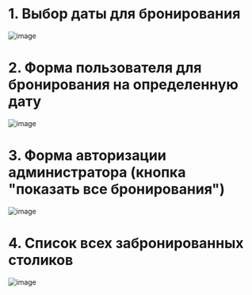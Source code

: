 # 1. Выбор даты для бронирования
![image](https://user-images.githubusercontent.com/91518963/226152491-c4778c2e-52ad-4e14-b752-65f4ae2bba96.png)
# 2. Форма пользователя для бронирования на определенную дату
![image](https://user-images.githubusercontent.com/91518963/226152569-cb6822d1-fdd7-4daa-81c6-0a59d7a25491.png)
# 3. Форма авторизации администратора (кнопка "показать все бронирования")
![image](https://user-images.githubusercontent.com/91518963/226152594-40ed8eec-9058-41d5-8ef6-3318a35ef9f2.png)
# 4. Список всех забронированных столиков
![image](https://user-images.githubusercontent.com/91518963/226152620-53e89ac4-1e52-4b4a-bd0c-4d5659f786d3.png)
